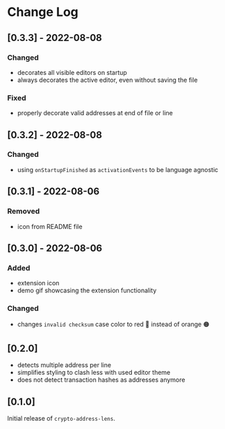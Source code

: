# Change Log
## [0.3.3] - 2022-08-08

### Changed

+ decorates all visible editors on startup
+ always decorates the active editor, even without saving the file

### Fixed

+ properly decorate valid addresses at end of file or line

## [0.3.2] - 2022-08-08

### Changed

+ using `onStartupFinished` as `activationEvents` to be language agnostic

## [0.3.1] - 2022-08-06

### Removed

+ icon from README file

## [0.3.0] - 2022-08-06

### Added

+ extension icon
+ demo gif showcasing the extension functionality

### Changed

+ changes `invalid checksum` case color to red 🔴 instead of orange 🟠

## [0.2.0]

+ detects multiple address per line
+ simplifies styling to clash less with used editor theme
+ does not detect transaction hashes as addresses anymore

## [0.1.0]

Initial release of `crypto-address-lens`.